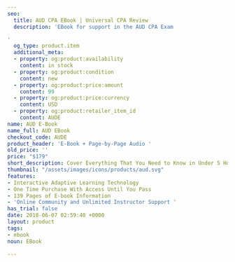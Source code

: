 ```yaml
---
seo:
  title: AUD CPA EBook | Universal CPA Review
  description: 'EBook for support in the AUD CPA Exam

'
  og_type: product.item
  additional_meta:
  - property: og:product:availability
    content: in stock
  - property: og:product:condition
    content: new
  - property: og:product:price:amount
    content: 99
  - property: og:product:price:currency
    content: USD
  - property: og:product:retailer_item_id
    content: AUDE
name: AUD E-Book
name_full: AUD EBook
checkout_code: AUDE
product_header: 'E-Book + Page-by-Page Audio '
old_price: ''
price: "$179"
short_description: Cover Everything That You Need to Know in Under 5 Hours
thumbnail: "/assets/images/icons/products/aud.svg"
features:
- Interactive Adaptive Learning Technology
- One Time Purchase With Access Until You Pass
- 139 Pages of E-book Information
- 'Online Community and Unlimited Instructor Support '
has_trial: false
date: 2018-06-07 02:59:40 +0000
layout: product
tags:
- ebook
noun: EBook

---
```


